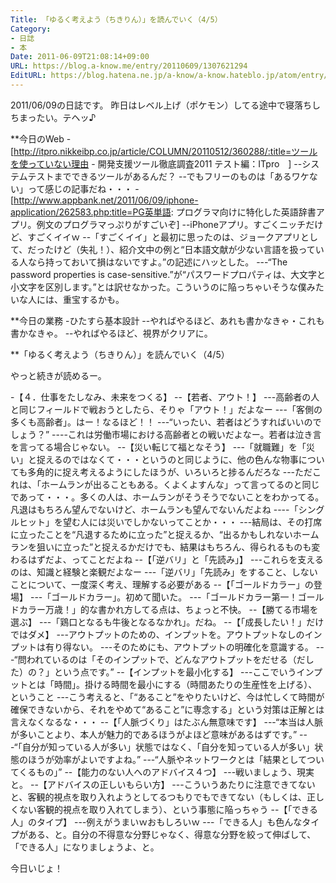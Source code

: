 ```yaml
---
Title: 「ゆるく考えよう（ちきりん）」を読んでいく（4/5）
Category:
- 日誌
- 本
Date: 2011-06-09T21:08:14+09:00
URL: https://blog.a-know.me/entry/20110609/1307621294
EditURL: https://blog.hatena.ne.jp/a-know/a-know.hateblo.jp/atom/entry/12921228815727979635
---
```



2011/06/09の日誌です。
昨日はレベル上げ（ポケモン）してる途中で寝落ちしちまったい。テヘッ♪


**今日のWeb
-[http://itpro.nikkeibp.co.jp/article/COLUMN/20110512/360288/:title=ツールを使っていない理由 - 開発支援ツール徹底調査2011 テスト編：ITpro　]
--システムテストまでできるツールがあるんだ？
--でもフリーのものは「あるワケない」って感じの記事だね・・・
-[http://www.appbank.net/2011/06/09/iphone-application/262583.php:title=PG英単語: プログラマ向けに特化した英語辞書アプリ。例文のプログラマっぷりがすごいぞ]
--iPhoneアプリ。すごくニッチだけど、すごくイイｗ
--「すごくイイ」と最初に思ったのは、ジョークアプリとして、だったけど（失礼！）、紹介文中の例と“日本語文献が少ない言語を扱っている人なら持っておいて損はないですよ。”の記述にハッとした。
---“The password properties is case-sensitive.”が“パスワードプロパティは、大文字と小文字を区別します。”とは訳せなかった。こういうのに陥っちゃいそうな僕みたいな人には、重宝するかも。


**今日の業務
-ひたすら基本設計
--やればやるほど、あれも書かなきゃ・これも書かなきゃ。
--やればやるほど、視界がクリアに。


**「ゆるく考えよう（ちきりん）」を読んでいく（4/5）

やっと続きが読めるー。

-【４．仕事をたしなみ、未来をつくる】
--【若者、アウト！】
---高齢者の人と同じフィールドで戦おうとしたら、そりゃ「アウト！」だよなー
---「客側の多くも高齢者」。はー！なるほど！！
---“いったい、若者はどうすればいいのでしょう？”
----これは労働市場における高齢者との戦いだよなー。若者は泣き言を言ってる場合じゃない。
--【災い転じて福となそう】
---「就職難」を「災い」と捉えるのではなくて・・・というのと同じように、他の色んな物事についても多角的に捉え考えるようにしたほうが、いろいろと捗るんだろな
---ただこれは、「ホームランが出ることもある。くよくよすんな」って言ってるのと同じであって・・・。多くの人は、ホームランがそうそうでないことをわかってる。凡退はもちろん望んでないけど、ホームランも望んでないんだよね
----「シングルヒット」を望む人には災いでしかないってことか・・・
---結局は、その打席に立ったことを“凡退するために立った”と捉えるか、“出るかもしれないホームランを狙いに立った”と捉えるかだけでも、結果はもちろん、得られるものも変わるはずだよ、ってことだよね
--【「逆バリ」と「先読み」】
---これらを支えるのは、知識と経験と楽観だよなー
---「逆バリ」「先読み」をすること、しないことについて、一度深く考え、理解する必要がある
--【「ゴールドカラー」の登場】
---「ゴールドカラー」。初めて聞いた。
---「ゴールドカラー第一！ゴールドカラー万歳！」的な書かれ方してる点は、ちょっと不快。
--【勝てる市場を選ぶ】
---「鶏口となるも牛後となるなかれ」。だね。
--【「成長したい！」だけではダメ】
---アウトプットのための、インプットを。アウトプットなしのインプットは有り得ない。
---そのためにも、アウトプットの明確化を意識する。
---“問われているのは「そのインプットで、どんなアウトプットをだせる（だした）の？」という点です。”
--【インプットを最小化する】
---ここでいうインプットとは「時間」。掛ける時間を最小にする（時間あたりの生産性を上げる）、ということ
---こう考えると、「“あること”をやりたいけど、今は忙しくて時間が確保できないから、それをやめて“あること”に専念する」という対策は正解とは言えなくなるな・・・
--【「人脈づくり」はたぶん無意味です】
---“本当は人脈が多いことより、本人が魅力的であるほうがよほど意味があるはずです。”
---“「自分が知っている人が多い」状態ではなく、「自分を知っている人が多い」状態のほうが効率がよいですよね。”
---“人脈やネットワークとは「結果としてついてくるもの」”
--【能力のない人へのアドバイス４つ】
---戦いましょう、現実と。
--【アドバイスの正しいもらい方】
---こういうあたりに注意できてないと、客観的視点を取り入れようとしてるつもりでもできてない（もしくは、正しくない客観的視点を取り入れてしまう）、という事態に陥っちゃう
--【「できる人」のタイプ】
---例えがうまいｗおもしろいｗ
---「できる人」も色んなタイプがある、と。自分の不得意な分野じゃなく、得意な分野を絞って伸ばして、「できる人」になりましょうよ、と。



今日いじょ！
